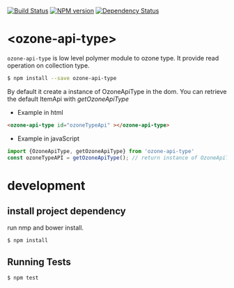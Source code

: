 [![Build Status](https://travis-ci.org/taktik/ozone-api-type.svg?branch=master)](https://travis-ci.org/taktik/ozone-api-type)
[![NPM version][npm-image]][npm-url]
 [![Dependency Status][daviddm-image]][daviddm-url]

# \<ozone-api-type\>

 `ozone-api-type` is low level polymer module to ozone type.
 It provide read operation on collection type.

```bash
$ npm install --save ozone-api-type
```

 By default it create a instance of OzoneApiType in the dom.
 You can retrieve the default ItemApi with *getOzoneApiType*

* Example in html
```html
<ozone-api-type id="ozoneTypeApi" ></ozone-api-type>
```
* Example in javaScript
```javaScript
import {OzoneApiType, getOzoneApiType} from 'ozone-api-type'
const ozoneTypeAPI = getOzoneApiType(); // return instance of OzoneApiType located in the dom
```



# development

## install project dependency

run nmp and bower install.
```
$ npm install
```


## Running Tests

```
$ npm test
```

[npm-image]: https://badge.fury.io/js/ozone-api-type.svg
[npm-url]: https://npmjs.org/package/ozone-api-type
[daviddm-image]: https://david-dm.org/taktik/ozone-api-type.svg?theme=shields.io
[daviddm-url]: https://david-dm.org/taktik/ozone-api-type